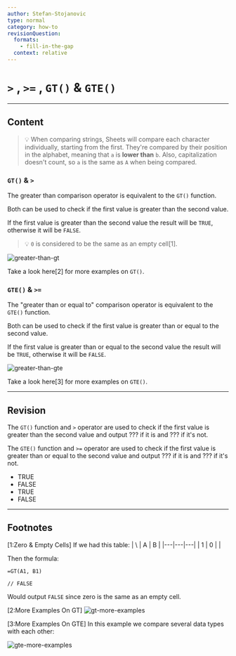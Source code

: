 ```yaml
---
author: Stefan-Stojanovic
type: normal
category: how-to
revisionQuestion:
  formats:
    - fill-in-the-gap
  context: relative
---
```


# `>` , `>=` , `GT()` & `GTE()`


---

## Content

> 💡 When comparing strings, Sheets will compare each character individually, starting from the first. 
> They're compared by their position in the alphabet, meaning that `a` is **lower than** `b`. Also, capitalization doesn't count, so `a` is the same as `A` when being compared.

### `GT()` & `>`

The greater than comparison operator is equivalent to the `GT()` function.

Both can be used to check if the first value is greater than the second value. 

If the first value is greater than the second value the result will be `TRUE`, otherwise it will be `FALSE`.

> 💡 `0` is considered to be the same as an empty cell[1].

![greater-than-gt](https://img.enkipro.com/412663ee406653b86e6b5c2177db2907.png)

Take a look here[2] for more examples on `GT()`.

### `GTE()` & `>=`

The "greater than or equal to" comparison operator is equivalent to the `GTE()` function.

Both can be used to check if the first value is greater than or equal to the second value. 

If the first value is greater than or equal to the second value the result will be `TRUE`, otherwise it will be `FALSE`.

![greater-than-gte](https://img.enkipro.com/ed4175f75413f3b4adbda16dcfeea425.png)

Take a look here[3] for more examples on `GTE()`.


---

## Revision

The `GT()` function and `>` operator are used to check if the first value is greater than the second value and output ??? if it is and ??? if it's not.

The `GTE()` function and `>=` operator are used to check if the first value is greater than or equal to the second value and output ??? if it is and ??? if it's not.

- TRUE
- FALSE
- TRUE
- FALSE


---

## Footnotes

[1:Zero & Empty Cells]
If we had this table:
| \ | A | B |
|---|---|---|
| 1 | 0 |   |

Then the formula:

```plain-text
=GT(A1, B1)

// FALSE
```

Would output `FALSE` since zero is the same as an empty cell.

[2:More Examples On GT]
![gt-more-examples](https://img.enkipro.com/33f2d1cdfbec2d450dbcfe709418ce90.png)

[3:More Examples On GTE]
In this example we compare several data types with each other:

![gte-more-examples](https://img.enkipro.com/5a56a51e1ad90c47173140a5ee9feded.png)
